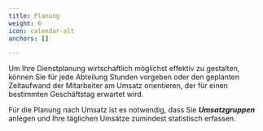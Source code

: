 ```yaml
---
title: Planung
weight: 6
icon: calendar-alt
anchors: []

---
```

Um Ihre Dienstplanung wirtschaftlich möglichst effektiv zu gestalten, können Sie für jede Abteilung Stunden vorgeben oder den geplanten Zeitaufwand der Mitarbeiter am Umsatz orientieren, der für einen bestimmten Geschäftstag erwartet wird.

Für die Planung nach Umsatz ist es notwendig, dass Sie **_Umsatzgruppen_** anlegen und Ihre täglichen Umsätze zumindest statistisch erfassen.